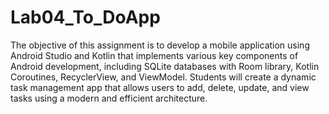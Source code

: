 # Lab04_To_DoApp
 The objective of this assignment is to develop a mobile application using Android Studio and Kotlin that implements various key components of Android development, including SQLite databases with Room library, Kotlin Coroutines, RecyclerView, and ViewModel. Students will create a dynamic task management app that allows users to add, delete, update, and view tasks using a modern and efficient architecture.
